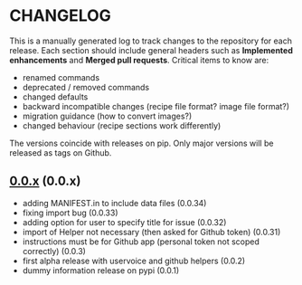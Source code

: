 # CHANGELOG

This is a manually generated log to track changes to the repository for each release. 
Each section should include general headers such as **Implemented enhancements** 
and **Merged pull requests**. Critical items to know are:

 - renamed commands
 - deprecated / removed commands
 - changed defaults
 - backward incompatible changes (recipe file format? image file format?)
 - migration guidance (how to convert images?)
 - changed behaviour (recipe sections work differently)

The versions coincide with releases on pip. Only major versions will be released as tags on Github.

## [0.0.x](https://github.com/singularityhub/sregistry-cli/tree/master) (0.0.x)
 - adding MANIFEST.in to include data files (0.0.34) 
 - fixing import bug (0.0.33) 
 - adding option for user to specify title for issue (0.0.32) 
 - import of Helper not necessary (then asked for Github token) (0.0.31) 
 - instructions must be for Github app (personal token not scoped correctly) (0.0.3) 
 - first alpha release with uservoice and github helpers (0.0.2)
 - dummy information release on pypi (0.0.1)
